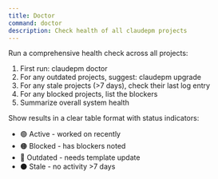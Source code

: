```yaml
---
title: Doctor
command: doctor
description: Check health of all claudepm projects
---
```


Run a comprehensive health check across all projects:

1. First run: claudepm doctor
2. For any outdated projects, suggest: claudepm upgrade
3. For any stale projects (>7 days), check their last log entry
4. For any blocked projects, list the blockers
5. Summarize overall system health

Show results in a clear table format with status indicators:
- 🟢 Active - worked on recently
- 🟠 Blocked - has blockers noted
- 🔴 Outdated - needs template update
- ⚫ Stale - no activity >7 days